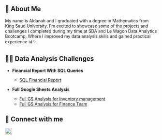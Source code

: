
<h2> 🚀 About Me </h2>
My name is Aldanah and I graduated with a degree in Mathematics from King Saud University.
I'm excited to showcase some of the projects and challenges I completed during my time at SDA and Le Wagon Data Analytics Bootcamp,
Where I improved my data analysis skills and gained practical experience 📊✨.


<h2>👨‍💻 Data Analysis Challenges</h2>

- <b>Financial Report With SQL Queries </b>

  - [SQL Financial Report](https://github.com/Aldanah1/SQL-Financial-Report/tree/main)

- <b>Full Google Sheets Analysis </b>

   - [Full GS Analysis for Inventory management](https://docs.google.com/spreadsheets/d/1B0P0ZUjMIGN-r8ExJqz0ixb8CJtTo9WNBKxgxpfonu0/edit?usp=sharing)
   - [Full GS Analysis for Finance Team](https://docs.google.com/spreadsheets/d/1DoDcpn1WqO_Ah2jBdKHQrr5MM5L_cQABTWkMph2eIPk/edit?usp=sharing)
  
<!--


- <b>Dashboard Projects</b>

-->
  
<h2> 🤳 Connect with me</h2>

[<img align="left" alt="JoshMadakor | LinkedIn" width="22px" src="https://cdn.jsdelivr.net/npm/simple-icons@v3/icons/linkedin.svg" />][linkedin]

[linkedin]: https://linkedin.com/in/aldanah-alawaji
